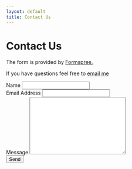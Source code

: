 ```yaml
---
layout: default
title: Contact Us
---
```


<div id="contact">
  <h1 class="pageTitle">Contact Us</h1>
  <div class="contactContent">
    <p class="intro">The form is provided by <a href="http://formspree.io/">Formspree.</a></p>
    <p>If you have questions feel free to <a href="mailto:olearygospelhall@gmail.com">email me</a></p>
  </div>
  <form action="https://formspree.io/f/myzpygye" method="POST">
    <label for="name">Name</label>
    <input type="text" id="name" name="name" class="full-width"><br>
    <label for="email">Email Address</label>
    <input type="email" id="email" name="_replyto" class="full-width"><br>
    <label for="message">Message</label>
    <textarea name="message" id="message" cols="30" rows="10" class="full-width"></textarea><br>
    <input type="submit" value="Send" class="button">
  </form>
</div>